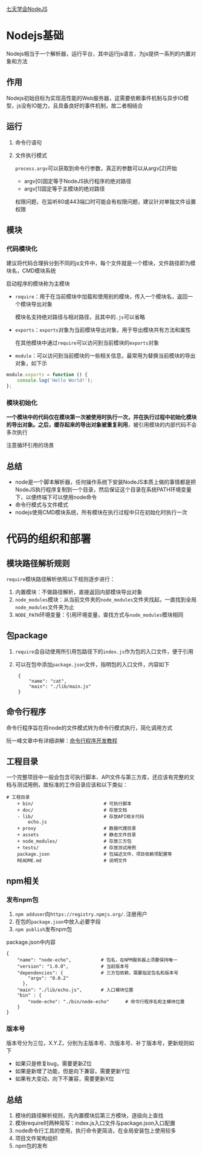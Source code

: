 [七天学会NodeJS](http://nqdeng.github.io/7-days-nodejs/#1)

# Nodejs基础

Nodejs相当于一个解析器，运行平台，其中运行js语言，为js提供一系列的内置对象和方法

## 作用

Nodejs初始目标为实现高性能的Web服务器，这需要依赖事件机制与异步IO模型，js没有IO能力，且具备良好的事件机制，故二者相结合

## 运行

1. 命令行语句
2. 文件执行模式

    `process.argv`可以获取到命令行参数，真正的参数可以从argv[2]开始
    * argv[0]固定等于NodeJS执行程序的绝对路径
    * argv[1]固定等于主模块的绝对路径

    权限问题，在监听80或443端口时可能会有权限问题，建议针对单独文件设置权限

## 模块

### 代码模块化

建议将代码合理拆分到不同的js文件中，每个文件就是一个模块，文件路径即为模块名，CMD模块系统

启动程序的模块称为主模块

* `require`：用于在当前模块中加载和使用别的模块，传入一个模块名，返回一个模块导出对象

    模块名支持绝对路径与相对路径，且其中的`.js`可以省略

* `exports`：`exports`对象为当前模块导出对象，用于导出模块共有方法和属性

    在其他模块中通过`require`可以访问到当前模块的`exports`对象

* `module`：可以访问到当前模块的一些相关信息，最常用为替换当前模块的导出对象，如下示

```javascript
module.exports = function () {
    console.log('Hello World!');
};
```

### 模块初始化

**一个模块中的代码仅在模块第一次被使用时执行一次，并在执行过程中初始化模块的导出对象。之后，缓存起来的导出对象被重复利用**，被引用模块的内部代码不会多次执行

注意循环引用的场景

## 总结

* node是一个脚本解析器，任何操作系统下安装NodeJS本质上做的事情都是把NodeJS执行程序复制到一个目录，然后保证这个目录在系统PATH环境变量下，以便终端下可以使用node命令
* 命令行模式与文件模式
* nodejs使用CMD模块系统，所有模块在执行过程中只在初始化时执行一次

# 代码的组织和部署

## 模块路径解析规则

`require`模块路径解析依照以下规则逐步进行：
1. 内置模块：不做路径解析，直接返回内部模块导出对象
2. `node_modules`模块：从当前文件夹的`node_modules`文件夹找起，一直找到全局`node_modules`文件夹为止
3. `NODE_PATH`环境变量：引用环境变量，查找方式与`node_modules`模块相同

## 包package

1. `require`会自动使用所引用包路径下的`index.js`作为包的入口文件，便于引用
2. 可以在包中添加`package.json`文件，指明包的入口文件，内容如下

        {
            "name": "cat",
            "main": "./lib/main.js"
        }

## 命令行程序

命令行程序旨在将node的文件模式转为命令行模式执行，简化调用方式

阮一峰文章中有详细讲解：[命令行程序开发教程](http://www.ruanyifeng.com/blog/2015/05/command-line-with-node.html)

## 工程目录

一个完整项目中一般会包含可执行脚本、API文件与第三方库，还应该有完整的文档与测试用例，故标准的工作目录应该和以下类似：

```
# 工程目录
    + bin/                          # 可执行脚本
    + doc/                          # 存放文档
    - lib/                          # 存放API相关代码
        echo.js
    + proxy                         # 数据代理目录
    + assets                        # 静态文件目录
    + node_modules/                 # 存放三方包
    + tests/                        # 存放测试用例
    package.json                    # 包描述文件，项目依赖项配置等
    README.md                       # 说明文件
```

## npm相关

### 发布npm包

1. `npm adduser`向`https://registry.npmjs.org/.`注册用户
2. 在包的`package.json`中放入必要字段
3. `npm publish`发布npm包

package.json中内容

```
{
    "name": "node-echo",           # 包名，在NPM服务器上须要保持唯一
    "version": "1.0.0",            # 当前版本号
    "dependencies": {              # 三方包依赖，需要指定包名和版本号
        "argv": "0.0.2"
      },
    "main": "./lib/echo.js",       # 入口模块位置
    "bin" : {
        "node-echo": "./bin/node-echo"      # 命令行程序名和主模块位置
    }
}
```

### 版本号

版本号分为三位，X.Y.Z，分别为主版本号、次版本号、补丁版本号，更新规则如下
* 如果只是修复bug，需要更新Z位
* 如果是新增了功能，但是向下兼容，需要更新Y位
* 如果有大变动，向下不兼容，需要更新X位

## 总结

1. 模块的路径解析规则，先内置模块后第三方模块，逐级向上查找
2. 模块require时两种简写：index.js入口文件与package.json入口配置
3. node命令行工具的使用，执行命令更简洁，在全局安装包上使用较多
4. 项目文件架构组织
5. npm包的发布